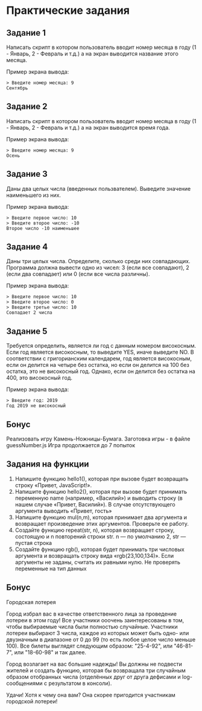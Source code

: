# Практические задания

## Задание 1

Написать скрипт в котором пользователь вводит номер месяца в году (1 - Январь, 2 - Февраль и т.д.)
а на экран выводится название этого месяца.

Пример экрана вывода:

```
> Введите номер месяца: 9
Сентябрь
```

## Задание 2

Написать скрипт в котором пользователь вводит номер месяца в году (1 - Январь, 2 - Февраль и т.д.)
а на экран выводится время года.

Пример экрана вывода:

```
> Введите номер месяца: 9
Осень
```

## Задание 3

Даны два целых числа (введенных пользвателем). Выведите значение наименьшего из них. 

Пример экрана вывода:

```
> Введите первое число: 10
> Введите второе число: -10
Второе число -10 наименьшее
```

## Задание 4

Даны три целых числа. Определите, сколько среди них совпадающих. 
Программа должна вывести одно из чисел: 3 (если все совпадают), 
2 (если два совпадает) или 0 (если все числа различны). 

Пример экрана вывода:

```
> Введите первое число: 10
> Введите второе число: 0
> Введите третье число: 10
Совпадает 2 числа
```


## Задание 5

Требуется определить, является ли год с данным номером високосным. 
Если год является високосным, то выведите YES, иначе выведите NO. 
В соответствии с григорианским календарем, год является високосным, 
если он делится на четыре без остатка, но если он делится на 100 без остатка, 
это не високосный год. Однако, если он делится без остатка на 400, это високосный год.

Пример экрана вывода:

```
> Введите год: 2019
Год 2019 не високосный
```

## Бонус

Реализовать игру Камень-Ножницы-Бумага. Заготовка игры - в файле guessNumber.js
Игра продолжается до 7 попыток

## Задания на функции

1. Напишите функцию hello1(), которая при вызове будет возвращать строку «Привет, JavaScript!».
2. Напишите функцию hello2(), которая при вызове будет принимать переменную name (например, «Василий») и выводить строку (в нашем случае «Привет, Василий»).  В случае отсутствующего аргумента выводить «Привет, гость»
3. Напишите функцию mul(n,m), которая принимает два аргумента и возвращает произведение этих аргументов. Проверьте ее работу.
4. Создайте функцию repeat(str, n), которая возвращает строку, состоящую и n повторений строки str. n — по умолчанию 2, str — пустая строка
5. Создайте функцию rgb(), которая будет принимать три числовых аргумента и возвращать строку вида «rgb(23,100,134)». Если аргументы не заданы, считать их равными нулю. Не проверять переменные на тип данных

## Бонус

Городская лотерея

Город избрал вас в качестве ответственного лица за проведение лотереи в этом году! 
Все участники ооочень заинтересованы в том, чтобы выбираемые числа были полностью случайные. 
Участники лотереи выбирают 3 числа, каждое из которых может быть одно- или двузначным в диапазоне от 0 до 99 (то есть любое целое число меньше 100). 
Все билеты выглядят следующим образом: "25-4-92", или "46-81-7", или "18-60-98" и так далее.

Город возлагает на вас большие надежды! Вы должны не подвести жителей и создать функцию, которая бы возвращала три случайным образом отобранных числа (отделённых друг от друга дефисами и log-сообщениями с результатом в консоли). 

Удачи! Хотя к чему она вам? Она скорее пригодится участникам городской лотереи!